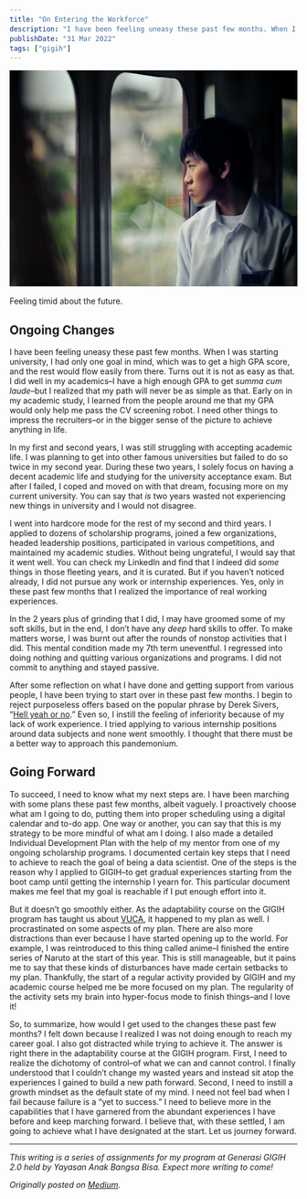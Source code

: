 ```yaml
---
title: "On Entering the Workforce"
description: "I have been feeling uneasy these past few months. When I was starting my university, I have only one goal in mind..."
publishDate: "31 Mar 2022"
tags: ["gigih"]
---
```


![Feeling timid about the future.](cover.webp)

<div class="md-figcaption">Feeling timid about the future.</div>

## Ongoing Changes

I have been feeling uneasy these past few months. When I was starting university, I had only one goal in mind, which was to get a high GPA score, and the rest would flow easily from there. Turns out it is not as easy as that. I did well in my academics–I have a high enough GPA to get _summa cum laude_–but I realized that my path will never be as simple as that. Early on in my academic study, I learned from the people around me that my GPA would only help me pass the CV screening robot. I need other things to impress the recruiters–or in the bigger sense of the picture to achieve anything
in life.

In my first and second years, I was still struggling with accepting academic life. I was planning to get into other famous universities but failed to do so twice in my second year. During these two years, I solely focus on having a decent academic life and studying for the university acceptance exam. But after I failed, I coped and moved on with that dream, focusing more on my current university. You can say that _is_ two years wasted not experiencing new things in university and I would not disagree.

I went into hardcore mode for the rest of my second and third years. I applied to dozens of scholarship programs, joined a few organizations, headed leadership positions, participated in various competitions, and maintained my academic studies. Without being ungrateful, I would say that it went well. You can check my LinkedIn and find that I indeed did _some_ things in those fleeting years, and it is curated. But if you haven’t noticed already, I did not pursue any work or internship experiences. Yes, only in these past few months that I realized the importance of real working experiences.

In the 2 years plus of grinding that I did, I may have groomed some of my soft skills, but in the end, I don’t have any _deep_ hard skills to offer. To make matters worse, I was burnt out after the rounds of nonstop activities that I did. This mental condition made my 7th term uneventful. I regressed into doing nothing and quitting various organizations and programs. I did not commit to anything and stayed passive.

After some reflection on what I have done and getting support from various people, I have been trying to start over in these past few months. I begin to reject purposeless offers based on the popular phrase by Derek Sivers, “[Hell yeah or no](https://sive.rs/n).” Even so, I instill the feeling of inferiority because of my lack of work experience. I tried applying to various internship positions around data subjects and none went smoothly. I thought that there must be a better way to approach this pandemonium.

## Going Forward

To succeed, I need to know what my next steps are. I have been marching with some plans these past few months, albeit vaguely. I proactively choose what am I going to do, putting them into proper scheduling using a digital calendar and to-do app. One way or another, you can say that this is my strategy to be more mindful of what am I doing. I also made a detailed Individual Development Plan with the help of my mentor from one of my ongoing scholarship programs. I documented certain key steps that I need to achieve to reach the goal of being a data scientist. One of the steps is the reason why I applied to GIGIH–to get gradual experiences starting from the boot camp until getting the internship I yearn for. This particular document makes me feel that my goal is reachable if I put enough effort into it.

But it doesn’t go smoothly either. As the adaptability course on the GIGIH program has taught us about [VUCA](https://www.mindtools.com/pages/article/managing-vuca-world.htm#:~:text=VUCA%20stands%20for%20volatility%2C%20uncertainty,day%2Dto%2Dday%20working.), it happened to my plan as well. I procrastinated on some aspects of my plan. There are also more distractions than ever because I have started opening up to the world. For example, I was reintroduced to this thing called anime–I finished the entire series of Naruto at the start of this year. This is still manageable, but it pains me to say that these kinds of disturbances have made certain setbacks to my plan. Thankfully, the start of a regular activity provided by GIGIH and my academic course helped me be more focused on my plan. The regularity of the activity sets my brain into hyper-focus mode to finish things–and I love it!

So, to summarize, how would I get used to the changes these past few months? I felt down because I realized I was not doing enough to reach my career goal. I also got distracted while trying to achieve it. The answer is right there in the adaptability course at the GIGIH program. First, I need to realize the dichotomy of control–of what we can and cannot control. I finally understood that I couldn’t change my wasted years and instead sit atop the experiences I gained to build a new path forward. Second, I need to instill a growth mindset as the default state of my mind. I need not feel bad when I fail because failure is a “yet to success.” I need to believe more in the capabilities that I have garnered from the abundant experiences I have before and keep marching forward. I believe that, with these settled, I am going to achieve what I have designated at the start. Let us journey forward.

---

_This writing is a series of assignments for my program at Generasi GIGIH 2.0 held by Yayasan Anak Bangsa Bisa. Expect more writing to come!_

_Originally posted on [Medium](https://elingp.medium.com/on-entering-the-workforce-15e4928d850b)._
